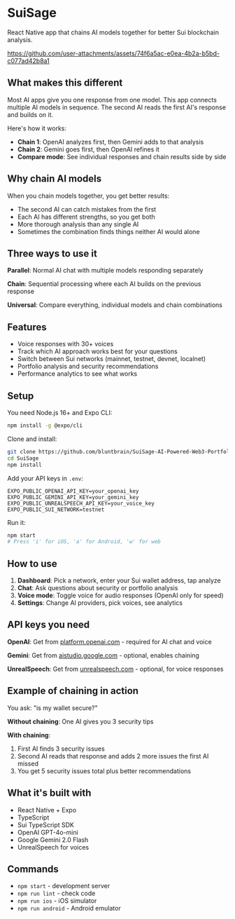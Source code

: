 # SuiSage
React Native app that chains AI models together for better Sui blockchain analysis.



https://github.com/user-attachments/assets/74f6a5ac-e0ea-4b2a-b5bd-c077ad42b8a1





## What makes this different

Most AI apps give you one response from one model. This app connects multiple AI models in sequence. The second AI reads the first AI's response and builds on it.

Here's how it works:
- **Chain 1**: OpenAI analyzes first, then Gemini adds to that analysis
- **Chain 2**: Gemini goes first, then OpenAI refines it
- **Compare mode**: See individual responses and chain results side by side

## Why chain AI models

When you chain models together, you get better results:
- The second AI can catch mistakes from the first
- Each AI has different strengths, so you get both
- More thorough analysis than any single AI
- Sometimes the combination finds things neither AI would alone

## Three ways to use it

**Parallel**: Normal AI chat with multiple models responding separately

**Chain**: Sequential processing where each AI builds on the previous response

**Universal**: Compare everything, individual models and chain combinations

## Features

- Voice responses with 30+ voices
- Track which AI approach works best for your questions
- Switch between Sui networks (mainnet, testnet, devnet, localnet)
- Portfolio analysis and security recommendations
- Performance analytics to see what works

## Setup

You need Node.js 16+ and Expo CLI:
```bash
npm install -g @expo/cli
```

Clone and install:
```bash
git clone https://github.com/bluntbrain/SuiSage-AI-Powered-Web3-Portfolio-Assistant.git
cd SuiSage
npm install
```

Add your API keys in `.env`:
```env
EXPO_PUBLIC_OPENAI_API_KEY=your_openai_key
EXPO_PUBLIC_GEMINI_API_KEY=your_gemini_key
EXPO_PUBLIC_UNREALSPEECH_API_KEY=your_voice_key
EXPO_PUBLIC_SUI_NETWORK=testnet
```

Run it:
```bash
npm start
# Press 'i' for iOS, 'a' for Android, 'w' for web
```

## How to use

1. **Dashboard**: Pick a network, enter your Sui wallet address, tap analyze
2. **Chat**: Ask questions about security or portfolio analysis
3. **Voice mode**: Toggle voice for audio responses (OpenAI only for speed)
4. **Settings**: Change AI providers, pick voices, see analytics

## API keys you need

**OpenAI**: Get from [platform.openai.com](https://platform.openai.com/api-keys) - required for AI chat and voice

**Gemini**: Get from [aistudio.google.com](https://aistudio.google.com/app/apikey) - optional, enables chaining

**UnrealSpeech**: Get from [unrealspeech.com](https://unrealspeech.com) - optional, for voice responses

## Example of chaining in action

You ask: "is my wallet secure?"

**Without chaining**: One AI gives you 3 security tips

**With chaining**: 
1. First AI finds 3 security issues
2. Second AI reads that response and adds 2 more issues the first AI missed
3. You get 5 security issues total plus better recommendations

## What it's built with

- React Native + Expo
- TypeScript
- Sui TypeScript SDK
- OpenAI GPT-4o-mini
- Google Gemini 2.0 Flash
- UnrealSpeech for voices

## Commands

- `npm start` - development server
- `npm run lint` - check code
- `npm run ios` - iOS simulator  
- `npm run android` - Android emulator

